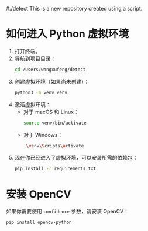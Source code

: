 #./detect
This is a new repository created using a script.

# 如何进入 Python 虚拟环境

1. 打开终端。
2. 导航到项目目录：
    ```sh
    cd /Users/wangxufeng/detect
    ```
3. 创建虚拟环境（如果尚未创建）：
    ```sh
    python3 -m venv venv
    ```
4. 激活虚拟环境：
    - 对于 macOS 和 Linux：
        ```sh
        source venv/bin/activate
        ```
    - 对于 Windows：
        ```sh
        .\venv\Scripts\activate
        ```
5. 现在你已经进入了虚拟环境，可以安装所需的依赖包：
    ```sh
    pip install -r requirements.txt
    ```

# 安装 OpenCV

如果你需要使用 `confidence` 参数，请安装 OpenCV：
```sh
pip install opencv-python
```
